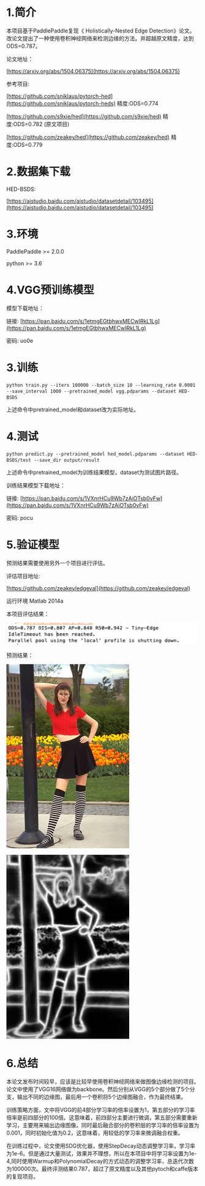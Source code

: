 # 1.简介
本项目基于PaddlePaddle复现《 Holistically-Nested Edge Detection》论文。改论文提出了一种使用卷积神经网络来检测边缘的方法。并超越原文精度，达到ODS=0.787。

论文地址：

[https://arxiv.org/abs/1504.06375](https://arxiv.org/abs/1504.06375)

参考项目:

[https://github.com/sniklaus/pytorch-hed](https://github.com/sniklaus/pytorch-heds) 精度:ODS=0.774

[https://github.com/s9xie/hed](https://github.com/s9xie/hed) 精度:ODS=0.782 (原文项目)

[https://github.com/zeakey/hed](https://github.com/zeakey/hed) 精度:ODS=0.779



# 2.数据集下载

HED-BSDS:

[https://aistudio.baidu.com/aistudio/datasetdetail/103495](https://aistudio.baidu.com/aistudio/datasetdetail/103495)

# 3.环境

PaddlePaddle >= 2.0.0

python >= 3.6

# 4.VGG预训练模型

模型下载地址：

链接: [https://pan.baidu.com/s/1etmgEGtbhwxMECwIRkL1Lg](https://pan.baidu.com/s/1etmgEGtbhwxMECwIRkL1Lg)

密码: uo0e

# 3.训练

```
python train.py --iters 100000 --batch_size 10 --learning_rate 0.0001 --save_interval 1000 --pretrained_model vgg.pdparams --dataset HED-BSDS
```

上述命令中pretrained_model和dataset改为实际地址。

# 4.测试

```
python predict.py --pretrained_model hed_model.pdparams --dataset HED-BSDS/test --save_dir output/result
```
上述命令中pretrained_model为训练结果模型，dataset为测试图片路径。

训练结果模型下载地址：

链接: [https://pan.baidu.com/s/1VXnrHCu9Wb7zAiOTsb0vFw](https://pan.baidu.com/s/1VXnrHCu9Wb7zAiOTsb0vFw)

密码: pocu

# 5.验证模型

预测结果需要使用另外一个项目进行评估。

评估项目地址:

[https://github.com/zeakey/edgeval](https://github.com/zeakey/edgeval)

运行环境 Matlab 2014a


本项目评估结果：

![](https://github.com/txyugood/hed/blob/main/images/hed_result.png?raw=true)

预测结果：

![](https://github.com/txyugood/hed/blob/main/images/388067.jpg?raw=true)

![](https://github.com/txyugood/hed/blob/main/images/388067.png?raw=true)


# 6.总结

本论文发布时间较早，应该是比较早使用卷积神经网络来做图像边缘检测的项目。论文中使用了VGG16网络做为backbone。然后分别从VGG的5个部分做了5个分支，输出不同的边缘图，最后用一个卷积将5个边缘图融合，作为最终结果。

训练策略方面，文中将VGG的前4部分学习率的倍率设置为1，第五部分的学习率倍率是前四部分的100倍。这意味着，前四部分主要进行微调，第五部分需要重新学习，主要用来输出边缘图像。同时最后融合部分的卷积层的学习率的倍率设置为0.001，同时初始化值为0.2，这意味着，用较低的学习率来微调融合权重。

在训练过程中，论文使用SDG优化器，使用StepDecay动态调整学习率，学习率为1e-6。但是通过大量测试，效果并不理想，所以在本项目中将学习率设置为1e-4,同时使用Warmup和PolynomialDecay的方式动态的调整学习率，总迭代次数为100000次。最终评测结果0.787，超过了原文精度以及其他pytoch和caffe版本的复现项目。
